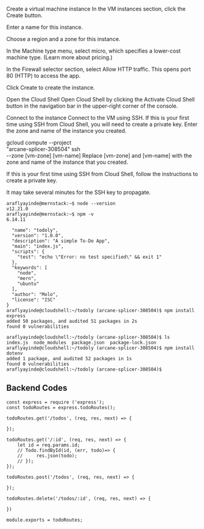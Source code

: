 Create a virtual machine instance
In the VM instances section, click the Create button.

Enter a name for this instance.

Choose a region and a zone for this instance.

In the Machine type menu, select micro, which specifies a lower-cost machine type. (Learn more about pricing.)

In the Firewall selector section, select Allow HTTP traffic. This opens port 80 (HTTP) to access the app.

Click Create to create the instance.

Open the Cloud Shell
Open Cloud Shell by clicking the  Activate Cloud Shell button in the navigation bar in the upper-right corner of the console.

Connect to the instance
Connect to the VM using SSH. If this is your first time using SSH from Cloud Shell, you will need to create a private key. Enter the zone and name of the instance you created.

gcloud compute --project \
    "arcane-splicer-308504" ssh \
    --zone [vm-zone] [vm-name]
Replace [vm-zone] and [vm-name] with the zone and name of the instance that you created.

If this is your first time using SSH from Cloud Shell, follow the instructions to create a private key.

It may take several minutes for the SSH key to propagate.

```
araflyayinde@mernstack:~$ node --version
v12.21.0
araflyayinde@mernstack:~$ npm -v
6.14.11

  "name": "todoly",
  "version": "1.0.0",
  "description": "A simple To-Do App",
  "main": "index.js",
  "scripts": {
    "test": "echo \"Error: no test specified\" && exit 1"
  },
  "keywords": [
    "node",
    "mern",
    "ubuntu"
  ],
  "author": "Molo",
  "license": "ISC"
}
araflyayinde@cloudshell:~/todoly (arcane-splicer-308504)$ npm install express
added 50 packages, and audited 51 packages in 2s
found 0 vulnerabilities

araflyayinde@cloudshell:~/todoly (arcane-splicer-308504)$ ls
index.js  node_modules  package.json  package-lock.json
araflyayinde@cloudshell:~/todoly (arcane-splicer-308504)$ npm install dotenv
added 1 package, and audited 52 packages in 1s
found 0 vulnerabilities
araflyayinde@cloudshell:~/todoly (arcane-splicer-308504)$
```

## Backend Codes

```
const express = require ('express');
const todoRoutes = express.todoRoutes();

todoRoutes.get('/todos', (req, res, next) => {

});

todoRoutes.get('/:id', (req, res, next) => {
    let id = req.params.id;
    // Todo.findById(id, (err, todo)=> {
    //     res.json(todo);
    // });
});

todoRoutes.post('/todos', (req, res, next) => {

});

todoRoutes.delete('/todos/:id', (req, res, next) => {

})

module.exports = todoRoutes;
```
